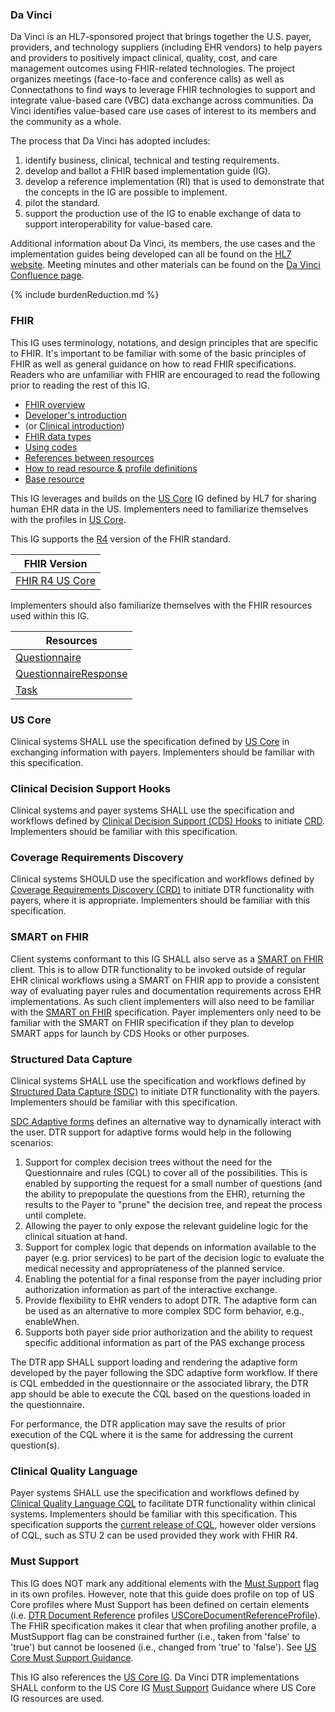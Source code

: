 ### Da Vinci
Da Vinci is an HL7-sponsored project that brings together the U.S. payer, providers, and technology suppliers (including EHR vendors)  to help payers and providers to positively impact clinical, quality, cost, and care management outcomes using FHIR-related technologies. The project organizes meetings (face-to-face and conference calls) as well as Connectathons to find ways to leverage FHIR technologies to support and integrate value-based care (VBC) data exchange across communities. Da Vinci identifies value-based care use cases of interest to its members and the community as a whole.

The process that Da Vinci has adopted includes:
1. identify business, clinical, technical and testing requirements.
2. develop and ballot a FHIR based implementation guide (IG).
3. develop a reference implementation (RI) that is used to demonstrate that the concepts in the IG are possible to implement.
4. pilot the standard.
5. support the production use of the IG to enable exchange of data to support interoperability for value-based care.

Additional information about Da Vinci, its members, the use cases and the implementation guides being developed can all be found on the [HL7 website](http://www.hl7.org/about/davinci). Meeting minutes and other materials can be found on the [Da Vinci Confluence page](https://confluence.hl7.org/display/DVP).

{% include burdenReduction.md %}

### FHIR
This IG uses terminology, notations, and design principles that are specific to FHIR. It's important to be familiar with some of the basic principles of FHIR as well
as general guidance on how to read FHIR specifications. Readers who are unfamiliar with FHIR are encouraged to read the following prior to reading the rest of this IG.

* [FHIR overview]({{site.data.fhir.path}}overview.html)
* [Developer's introduction]({{site.data.fhir.path}}overview-dev.html)
* (or [Clinical introduction]({{site.data.fhir.path}}overview-clinical.html))
* [FHIR data types]({{site.data.fhir.path}}datatypes.html)
* [Using codes]({{site.data.fhir.path}}terminologies.html)
* [References between resources]({{site.data.fhir.path}}references.html)
* [How to read resource & profile definitions]({{site.data.fhir.path}}formats.html)
* [Base resource]({{site.data.fhir.path}}resource.html)

This IG leverages and builds on the [US Core](http://hl7.org/fhir/us/core/STU3.1.1/) IG defined by HL7 for sharing human EHR data in the US.  Implementers need to familiarize themselves with the profiles in [US Core](http://hl7.org/fhir/us/core/STU3.1.1/). 

This IG supports the [R4](http://hl7.org/fhir/R4/index.html) version of the FHIR standard.

| FHIR Version |
| ------------ |
| [FHIR R4 US Core](http://hl7.org/fhir/us/core/STU3.1.1/) |

Implementers should also familiarize themselves with the FHIR resources used within this IG.

| Resources |
| ------------ |
| [Questionnaire](http://hl7.org/fhir/R4/questionnaire.html) |
| [QuestionnaireResponse](http://hl7.org/fhir/R4/questionnaireresponse.html) |
| [Task](http://hl7.org/fhir/R4/task.html) |

### US Core
Clinical systems SHALL use the specification defined by [US Core](http://hl7.org/fhir/us/core/STU3.1.1/) in exchanging information with payers. Implementers should be familiar with this specification.

### Clinical Decision Support Hooks
Clinical systems and payer systems SHALL use the specification and workflows defined by [Clinical Decision Support (CDS) Hooks](https://cds-hooks.hl7.org) to initiate [CRD](http://hl7.org/fhir/us/davinci-crd/). Implementers should be familiar with this specification.

### Coverage Requirements Discovery
Clinical systems SHOULD use the specification and workflows defined by [Coverage Requirements Discovery (CRD)](http://hl7.org/fhir/us/davinci-crd/) to initiate DTR functionality with payers, where it is appropriate. Implementers should be familiar with this specification.

### SMART on FHIR
Client systems conformant to this IG SHALL also serve as a [SMART on FHIR](http://hl7.org/fhir/smart-app-launch) client. This is to allow DTR functionality to be invoked outside of regular EHR clinical workflows using a SMART on FHIR app to provide a consistent way of evaluating payer rules and documentation requirements across EHR implementations. As such client implementers will also need to be familiar with the [SMART on FHIR](http://hl7.org/fhir/smart-app-launch) specification. Payer implementers only need to be familiar with the SMART on FHIR specification if they plan to develop SMART apps for launch by CDS Hooks or other purposes.

### Structured Data Capture
Clinical systems SHALL use the specification and workflows defined by [Structured Data Capture (SDC)](http://hl7.org/fhir/us/sdc/) to initiate DTR functionality with the payers. Implementers should be familiar with this specification.

[SDC Adaptive forms](http://build.fhir.org/ig/HL7/sdc/adaptive.html) defines an alternative way to dynamically interact with the user. DTR support for adaptive forms would help in the following scenarios:

1) Support for complex decision trees without the need for the Questionnaire and rules (CQL) to cover all of the possibilities. This is enabled by supporting the request for a small number of questions (and the ability to prepopulate the questions from the EHR), returning the results to the Payer to "prune" the decision tree, and repeat the process until complete.
2) Allowing the payer to only expose the relevant guideline logic for the clinical situation at hand.
3) Support for complex logic that depends on information available to the payer (e.g. prior services) to be part of the decision logic to evaluate the medical necessity and appropriateness of the planned service.
4) Enabling the potential for a final response from the payer including prior authorization information as part of the interactive exchange. 
5) Provide flexibility to EHR venders to adopt DTR. The adaptive form can be used as an alternative to more complex SDC form behavior, e.g., enableWhen.
6) Supports both payer side prior authorization and the ability to request specific additional information as part of the PAS exchange process

The DTR app SHALL support loading and rendering the adaptive form developed by the payer following the SDC adaptive form workflow. If there is CQL embedded in the questionnaire or the associated library, the DTR app should be able to execute the CQL based on the questions loaded in the questionnaire.

For performance, the DTR application may save the results of prior execution of the CQL where it is the same for addressing the current question(s).

### Clinical Quality Language
Payer systems SHALL use the specification and workflows defined by [Clinical Quality Language CQL](https://cql.hl7.org/) to facilitate DTR functionality within clinical systems. Implementers should be familiar with this specification. This specification supports the [current release of CQL](http://cql.hl7.org/N1/), however older versions of CQL, such as STU 2 can be used provided they work with FHIR R4.

### Must Support
This IG does NOT mark any additional elements with the [Must Support](http://hl7.org/fhir/R4/profiling.html#mustsupport) flag in its own profiles. However, note that this guide does profile on top of US Core profiles where Must Support has been defined on certain elements (i.e. [DTR Document Reference](https://build.fhir.org/ig/HL7/davinci-dtr/StructureDefinition-dtr-documentreference-r4.html) profiles [USCoreDocumentReferenceProfile](http://hl7.org/fhir/us/core/STU3.1.1/StructureDefinition-us-core-documentreference.html)). The FHIR specification makes it clear that when profiling another profile, a MustSupport flag can be constrained further (i.e., taken from 'false' to 'true') but cannot be loosened (i.e., changed from 'true' to 'false').  See [US Core Must Support Guidance](http://hl7.org/fhir/us/core/must-support.html#must-support-elements).

This IG also references the [US Core IG](http://www.hl7.org/fhir/us/core/). Da Vinci DTR implementations SHALL conform to the US Core IG [Must Support](http://hl7.org/fhir/us/core/general-guidance.html#must-support) Guidance where US Core IG resources are used.

